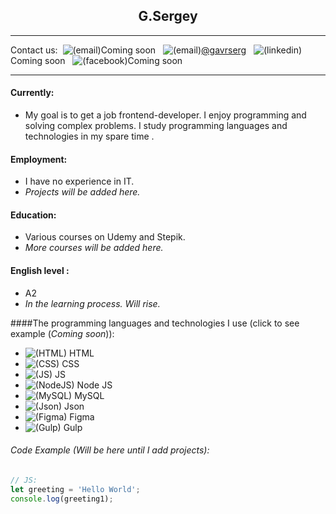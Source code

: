 ## <center> G.Sergey</center> 

---
Contact us:&nbsp;&nbsp;![(email)](https://img.icons8.com/material-outlined/20/000000/email-open.png)Coming soon &nbsp;&nbsp;![(email)](https://img.icons8.com/material-rounded/20/000000/telegram-app.png)[@gavrserg](https://t.me/gavrserg) &nbsp;&nbsp;![(linkedin)](https://img.icons8.com/material-rounded/20/000000/linkedin--v2.png)Coming soon &nbsp;&nbsp;![(facebook)](https://img.icons8.com/ios-glyphs/20/000000/facebook-new.png)Coming soon

---
#### Currently:
+ My goal is to get a job frontend-developer. I enjoy programming and solving complex problems. I study programming languages ​​and technologies in my spare time .

#### Employment:
+ I have no experience in IT.
+ *Projects will be added here.*

#### Education:
+ Various courses on Udemy and Stepik.
+ *More courses will be added here.*

#### English level :
+ A2
+ *In the learning process. Will rise.*

####The programming languages ​​and technologies I use (click to see example (*Coming soon*)):
+ ![(HTML)](https://img.icons8.com/ios-glyphs/25/000000/html-5.png) HTML
+ ![(CSS)](https://img.icons8.com/material-outlined/25/000000/css.png) CSS
+ ![(JS)](https://img.icons8.com/windows/25/000000/js-squared.png) JS
+ ![(NodeJS)](https://img.icons8.com/windows/25/000000/node-js.png) Node JS
+ ![(MySQL)](https://img.icons8.com/ios/25/000000/mysql-logo.png) MySQL
+ ![(Json)](https://img.icons8.com/ios/25/000000/json-download.png) Json
+ ![(Figma)](https://img.icons8.com/ios/25/000000/figma--v2.png) Figma
+ ![(Gulp)](https://img.icons8.com/windows/25/000000/gulp.png) Gulp

###### Code Example (*Will be here until I add projects*):
```javascript
// JS:
let greeting = 'Hello World';
console.log(greeting1);
```